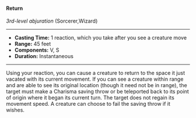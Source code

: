 #### Return
*3rd-level abjuration* (Sorcerer,Wizard)
___
- **Casting Time:** 1 reaction, which you take after you see a creature move
- **Range:** 45 feet
- **Components:** V, S
- **Duration:** Instantaneous
---
Using your reaction, you can cause a creature to return to the space it just vacated with its current movement. If you can see a creature within range and are able to see its original location (though it need not be in range), the target must make a Charisma saving throw or be teleported back to its point of origin where it began its current turn. The target does not regain its movement speed. A creature can choose to fail the saving throw if it wishes.
